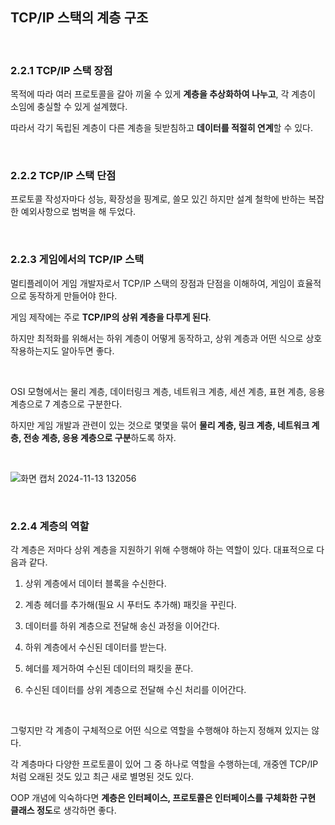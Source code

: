 ## TCP/IP 스택의 계층 구조

</br>

### 2.2.1 TCP/IP 스택 장점

목적에 따라 여러 프로토콜을 갈아 끼울 수 있게 **계층을 추상화하여 나누고**, 각 계층이 소임에 충실할 수 있게 설계했다.

따라서 각기 독립된 계층이 다른 계층을 뒷받침하고 **데이터를 적절히 연계**할 수 있다.

</br>

### 2.2.2 TCP/IP 스택 단점

프로토콜 작성자마다 성능, 확장성을 핑계로, 쓸모 있긴 하지만 설계 철학에 반하는 복잡한 예외사항으로 범벅을 해 두었다.

</br>

### 2.2.3 게임에서의 TCP/IP 스택

멀티플레이어 게임 개발자로서 TCP/IP 스택의 장점과 단점을 이해하여, 게임이 효율적으로 동작하게 만들어야 한다.

게임 제작에는 주로 **TCP/IP의 상위 계층을 다루게 된다**.

하지만 최적화를 위해서는 하위 계층이 어떻게 동작하고, 상위 계층과 어떤 식으로 상호작용하는지도 알아두면 좋다.

</br>

OSI 모형에서는 물리 계층, 데이터링크 계층, 네트워크 계층, 세션 계층, 표현 계층, 응용 계층으로 7 계층으로 구분한다.

하지만 게임 개발과 관련이 있는 것으로 몇몇을 묶어 **물리 계층, 링크 계층, 네트워크 계층, 전송 계층, 응용 계층으로 구분**하도록 하자.

</br>

![화면 캡처 2024-11-13 132056](https://github.com/user-attachments/assets/8601c314-81b9-471c-a421-e9234681d267)

</br>

### 2.2.4 계층의 역할

각 계층은 저마다 상위 계층을 지원하기 위해 수행해야 하는 역할이 있다. 대표적으로 다음과 같다.

1. 상위 계층에서 데이터 블록을 수신한다.

2. 계층 헤더를 추가해(필요 시 푸터도 추가해) 패킷을 꾸린다.

3. 데이터를 하위 계층으로 전달해 송신 과정을 이어간다.

4. 하위 계층에서 수신된 데이터를 받는다.

5. 헤더를 제거하여 수신된 데이터의 패킷을 푼다.

6. 수신된 데이터를 상위 계층으로 전달해 수신 처리를 이어간다.

</br>

그렇지만 각 계층이 구체적으로 어떤 식으로 역할을 수행해야 하는지 정해져 있지는 않다.

각 계층마다 다양한 프로토콜이 있어 그 중 하나로 역할을 수행하는데, 개중엔 TCP/IP처럼 오래된 것도 있고 최근 새로 별명된 것도 있다.

OOP 개념에 익숙하다면 **계층은 인터페이스, 프로토콜은 인터페이스를 구체화한 구현 클래스 정도**로 생각하면 좋다.
